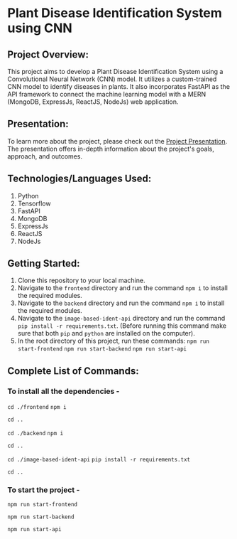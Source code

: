# Plant Disease Identification System using CNN

## Project Overview:

This project aims to develop a Plant Disease Identification System using a Convolutional Neural Network (CNN) model. It utilizes a custom-trained CNN model to identify diseases in plants. It also incorporates FastAPI as the API framework to connect the machine learning model with a MERN (MongoDB, ExpressJs, ReactJS, NodeJs) web application.

## Presentation:

To learn more about the project, please check out the [Project Presentation](https://1drv.ms/p/c/a92893d6c506e086/ESlBKKxTzQ1PlaD3w9AXCVgB2cOMTODgs9fKQEro0E40MQ?e=vfOpiw). The presentation offers in-depth information about the project's goals, approach, and outcomes.

## Technologies/Languages Used:

1. Python
2. Tensorflow
3. FastAPI
4. MongoDB
5. ExpressJs
6. ReactJS
7. NodeJs

## Getting Started:

1. Clone this repository to your local machine.
2. Navigate to the `frontend` directory and run the command `npm i` to install the required modules.
3. Navigate to the `backend` directory and run the command `npm i` to install the required modules.
4. Navigate to the `image-based-ident-api` directory and run the command `pip install -r requirements.txt`. (Before running this command make sure that both `pip` and `python` are installed on the computer).
5. In the root directory of this project, run these commands:
   `npm run start-frontend`
   `npm run start-backend`
   `npm run start-api`

## Complete List of Commands:

### To install all the dependencies -

`cd ./frontend`
`npm i`

`cd ..`

`cd ./backend`
`npm i`

`cd ..`

`cd ./image-based-ident-api`
`pip install -r requirements.txt`

`cd ..`

### To start the project -

`npm run start-frontend`

`npm run start-backend`

`npm run start-api`

